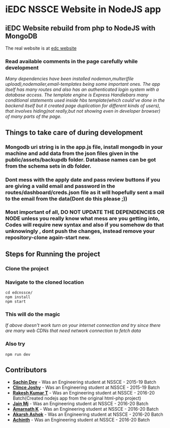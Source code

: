 # iEDC NSSCE Website in NodeJS app
## iEDC Website rebuild from php to NodeJS with MongoDB
The real website is at [edc website](https://edc.nssce.ac.in)
### Read available comments in the page carefully while development
*Many dependencies have been installed nodemon,multer(file upload),nodemailer,email-templates being some important ones. The app itself has many routes and also has an authenticated login system with a database access. The template engine is Express Handlebars many conditional statements used inside hbs template(which could've done in the backend itself but it created page duplication for different kinds of users), that involves hiding(not really,but not showing even in developer browser) of many parts of the page.*
## Things to take care of during development
### Mongodb uri string is in the app.js file, install mongodb in your machine and add data from the json files given in the public/assets/backupdb folder. Database names can be got from the schema sets in db folder.
### Dont mess with the apply date and pass review buttons if you are giving a vaild email and password in the routes/dashboard/creds.json file as it will hopefully sent a mail to the email from the data(Dont do this please ;))
### Most important of all, DO NOT UPDATE THE DEPENDENCIES OR NODE unless you really know what mess are you getting into, Codes will require new syntax and also if you somehow do that unknowingly , dont push the changes, instead remove your repository-clone again-start new. 
## Steps for Running the project
### Clone the project
### Navigate to the cloned location
```
cd edcnssce/
npm install
npm start
```
### This will do the magic
*If above doesn't work turn on your internet connection and try since there are many web CDNs that need network connection to fetch data*
### Also try 
```
npm run dev
```
## Contributors
* **[Sachin Dev](https://github.com/heysachin)**  - Was an Engineering student at NSSCE - 2015-19 Batch
* **[Clince Joshy](https://github.com/clincejoshy)**  - Was an Engineering student at NSSCE - 2015-19 Batch
* **[Rakesh Kumar T](https://github.com/Rk1229)**  - Was an Engineering student at NSSCE - 2016-20 Batch(Created nodejs app from the  original html-php project)
* **[Jain Mj](https://github.com/Jainmj1234)** - Was an Engineering student at NSSCE - 2016-20 Batch
* **[Amarnath K](https://github.com/RoyalBlood153)** - Was an Engineering student at NSSCE - 2016-20 Batch
* **[Akarsh Ashok](https://github.com/Akchy)** - Was an Engineering student at NSSCE - 2016-20 Batch
* **[Achinth](https://github.com/achinthz)** - Was an Engineering student at NSSCE - 2016-20 Batch
